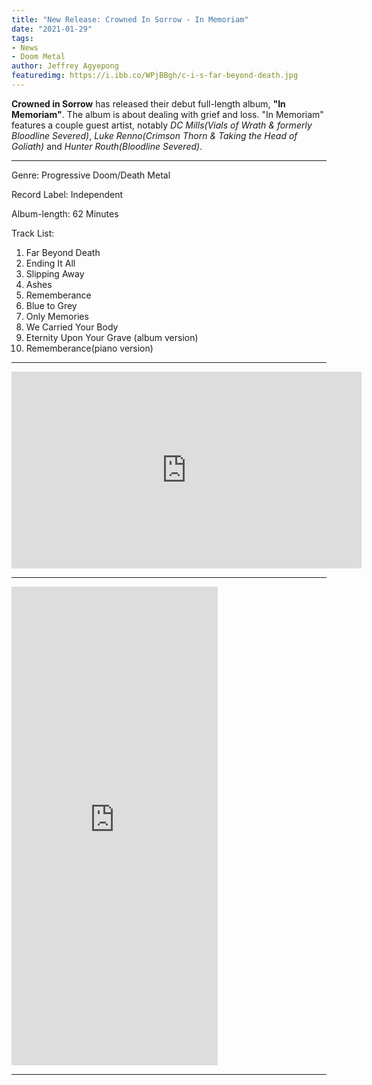 ```yaml
---
title: "New Release: Crowned In Sorrow - In Memoriam"
date: "2021-01-29"
tags:
- News
- Doom Metal
author: Jeffrey Agyepong
featuredimg: https://i.ibb.co/WPjBBgh/c-i-s-far-beyond-death.jpg
---
```


**Crowned in Sorrow** has released their debut full-length album, **"In Memoriam"**. The album is about dealing with grief and loss. "In Memoriam" features a couple guest artist, notably *DC Mills(Vials of Wrath & formerly Bloodline Severed)*, *Luke Renno(Crimson Thorn & Taking the Head of Goliath)* and *Hunter Routh(Bloodline Severed)*.

<hr>

Genre: Progressive Doom/Death Metal

Record Label: Independent

Album-length: 62 Minutes

Track List:

1. Far Beyond Death
2. Ending It All 
3. Slipping Away
4. Ashes
5. Rememberance
6. Blue to Grey
7. Only Memories
8. We Carried Your Body
9. Eternity Upon Your Grave (album version)
10. Rememberance(piano version)

<hr>
<div class="video-container"><iframe src="https://www.youtube.com/embed/febTg3fKM9k" width="560" height="315" frameborder="0"></iframe></div>

<hr>

<iframe style="border: 0; width: 330px; height: 766px;" src="https://bandcamp.com/EmbeddedPlayer/album=3443421701/size=large/bgcol=ffffff/linkcol=0687f5/transparent=true/" seamless><a href="https://crownedinsorrow.bandcamp.com/album/in-memoriam">In Memoriam by Crowned in Sorrow</a></iframe>

<hr>

